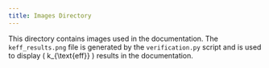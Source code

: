 ```yaml
---
title: Images Directory
---
```

This directory contains images used in the documentation. The `keff_results.png` file is generated by the `verification.py` script and is used to display \( k_{\text{eff}} \) results in the documentation.
